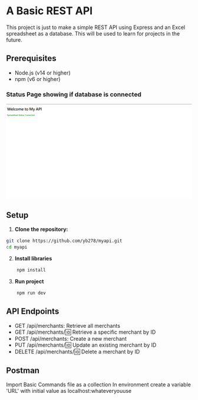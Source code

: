 # A Basic REST API

This project is just to make a simple REST API using Express and an Excel spreadsheet as a database. This will be used to learn for projects in the future.

## Prerequisites

- Node.js (v14 or higher)
- npm (v6 or higher)

### Status Page showing if database is connected
![Status Page Image](https://github.com/yb278/myApi/blob/main/Images/Status%20Page.png)

## Setup

1. **Clone the repository:**

```sh
git clone https://github.com/yb278/myapi.git
cd myapi
```

2. **Install libraries** 

```sh 
    npm install
```

3. **Run project** 

```sh 
    npm run dev
```

## API Endpoints

- GET /api/merchants: Retrieve all merchants
- GET /api/merchants/:id: Retrieve a specific merchant by ID
- POST /api/merchants: Create a new merchant
- PUT /api/merchants/:id: Update an existing merchant by ID
- DELETE /api/merchants/:id: Delete a merchant by ID

## Postman
Import Basic Commands file as a collection
In environment create a variable 'URL' with initial value as localhost:whateveryouuse